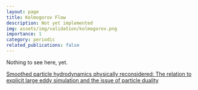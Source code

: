 ```yaml
---
layout: page
title: Kolmogorov Flow
description: Not yet implemented
img: assets/img/validation/kolmogorov.png
importance: 1
category: periodic
related_publications: false
---
```


Nothing to see here, yet.

[Smoothed particle hydrodynamics physically reconsidered: The relation to explicit large eddy simulation and the issue of particle duality](https://www.researchgate.net/publication/365096609_Smoothed_particle_hydrodynamics_physically_reconsidered_The_relation_to_explicit_large_eddy_simulation_and_the_issue_of_particle_duality)